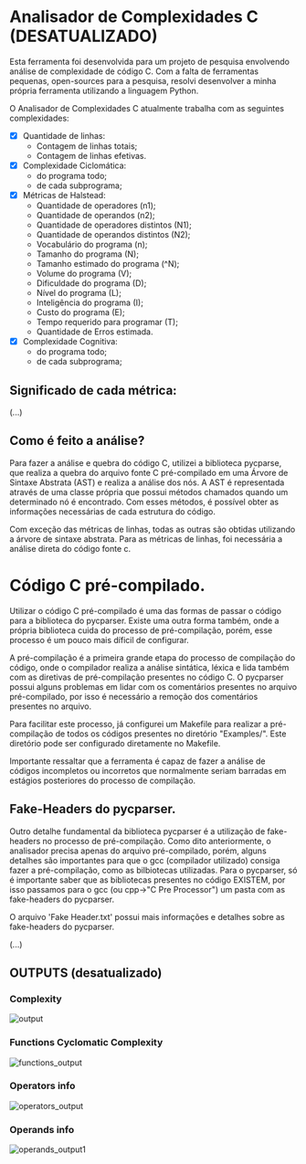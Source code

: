 # Analisador de Complexidades C (DESATUALIZADO)

Esta ferramenta foi desenvolvida para um projeto de pesquisa envolvendo análise
de complexidade de código C. Com a falta de ferramentas pequenas, open-sources
para a pesquisa, resolvi desenvolver a minha própria ferramenta utilizando a
linguagem Python.

O Analisador de Complexidades C atualmente trabalha com as seguintes
complexidades:
* [X] Quantidade de linhas:
    * Contagem de linhas totais;
    * Contagem de linhas efetivas.
* [X] Complexidade Ciclomática:
    * do programa todo;
    * de cada subprograma;
* [X] Métricas de Halstead:
    * Quantidade de operadores (n1);
    * Quantidade de operandos (n2);
    * Quantidade de operadores distintos (N1);
    * Quantidade de operandos distintos (N2);
    * Vocabulário do programa (n);
    * Tamanho do programa (N);
    * Tamanho estimado do programa (^N);
    * Volume do programa (V);
    * Dificuldade do programa (D);
    * Nível do programa (L);
    * Inteligência do programa (I);
    * Custo do programa (E);
    * Tempo requerido para programar (T);
    * Quantidade de Erros estimada.
* [X] Complexidade Cognitiva:
    * do programa todo;
    * de cada subprograma; 

## Significado de cada métrica:

(...)

## Como é feito a análise?

Para fazer a análise e quebra do código C, utilizei a biblioteca pycparse, que
realiza a quebra do arquivo fonte C pré-compilado em uma Árvore de Sintaxe
Abstrata (AST) e realiza a análise dos nós. A AST é representada através de uma
classe própria que possui métodos chamados quando um determinado nó é
encontrado. Com esses métodos, é possível obter as informações necessárias de cada estrutura
do código.

Com exceção das métricas de linhas, todas as outras são obtidas utilizando a
árvore de sintaxe abstrata. Para as métricas de linhas, foi necessária a análise
direta do código fonte c.

# Código C pré-compilado.

Utilizar o código C pré-compilado é uma das formas de passar o código para a
biblioteca do pycparser. Existe uma outra forma também, onde a própria biblioteca cuida do
processo de pré-compilação, porém, esse processo é um pouco mais díficil de
configurar.

A pré-compilação é a primeira grande etapa do processo de compilação do código,
onde o compilador realiza a análise sintática, léxica e lida também com as
diretivas de pré-compilação presentes no código C. O pycparser possui alguns
problemas em lidar com os comentários presentes no arquivo pré-compilado, por
isso é necessário a remoção dos comentários presentes no arquivo.

Para facilitar este processo, já configurei um Makefile para realizar a
pré-compilação de todos os códigos presentes no diretório "Examples/". Este
diretório pode ser configurado diretamente no Makefile.

Importante ressaltar que a ferramenta é capaz de fazer a análise de códigos
incompletos ou incorretos que normalmente seriam barradas em estágios
posteriores do processo de compilação.

## Fake-Headers do pycparser.

Outro detalhe fundamental da biblioteca pycparser é a utilização de fake-headers
no processo de pré-compilação. Como dito anteriormente, o analisador precisa
apenas do arquivo pré-compilado, porém, alguns detalhes são importantes para que
o gcc (compilador utilizado) consiga fazer a pré-compilação, como as bilbiotecas
utilizadas. Para o pycparser, só é importante saber que as bibliotecas presentes
no código EXISTEM, por isso passamos para o gcc (ou cpp->"C Pre Processor") um
pasta com as fake-headers do pycparser.

O arquivo 'Fake Header.txt' possui mais informações e detalhes sobre as
fake-headers do pycparser.

(...)

## OUTPUTS (desatualizado)
### Complexity
![output](https://github.com/user-attachments/assets/f68678e9-2f5c-4acd-8f92-5f0c6e416165)
### Functions Cyclomatic Complexity
![functions_output](https://github.com/user-attachments/assets/6a8be9ab-16e3-45ad-8497-28abdb532e18)
### Operators info
![operators_output](https://github.com/user-attachments/assets/a0b77172-9786-4193-a24e-780d165e1714)
### Operands info
![operands_output1](https://github.com/user-attachments/assets/68f41c55-21c4-440a-95d1-0199eefa3faa)
